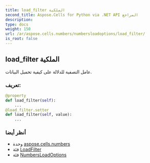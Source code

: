 ```yaml
---
title: load_filter الملكية
second_title: Aspose.Cells for Python via .NET API المراجع
description:
type: docs
weight: 150
url: /ar/aspose.cells.numbers/numbersloadoptions/load_filter/
is_root: false
---
```

##  load_filter الملكية

عامل التصفية للدلالة على كيفية تحميل البيانات.
###  تعريف:
```python
@property
def load_filter(self):
    ...
@load_filter.setter
def load_filter(self, value):
    ...
```

###  أنظر أيضا
* وحدة [aspose.cells.numbers](../../)
* فئة [LoadFilter](/cells/python-net/ar/aspose.cells/loadfilter)
* فئة [NumbersLoadOptions](/cells/python-net/ar/aspose.cells.numbers/numbersloadoptions)
